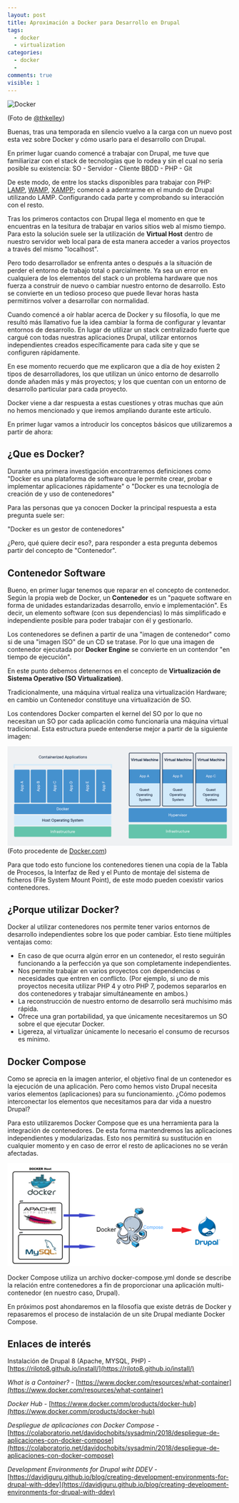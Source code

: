 ```yaml
---
layout: post
title: Aproximación a Docker para Desarrollo en Drupal
tags:
  - docker
  - virtualization
categories:
  - docker
  - 
comments: true
visible: 1
---
```


![Docker](/../images/blue_whale.jpg)

(Foto de [@thkelley](https://unsplash.com/@thkelley))

Buenas, tras una temporada en silencio vuelvo a la carga con un nuevo post esta vez sobre Docker y cómo usarlo para el desarrollo con Drupal. 

En primer lugar cuando comencé a trabajar con Drupal, me tuve que familiarizar con el stack de tecnologías que lo rodea y sin el cual no sería posible su existencia: SO - Servidor - Cliente BBDD - PHP - Git

De este modo, de entre los stacks disponibles para trabajar con PHP: [LAMP]( https://www.liquidweb.com/kb/what-is-a-lamp-stack/), [WAMP]( https://www.hostinger.com/tutorials/what-is-wamp), [XAMPP]( https://en.wikipedia.org/wiki/XAMPP); comencé a adentrarme en el mundo de Drupal utilizando LAMP. 
Configurando cada parte y comprobando su interacción con el resto.

Tras los primeros contactos con Drupal llega el momento en que te encuentras en la tesitura de trabajar en varios sitios web al mismo tiempo. Para esto la solución suele ser la utilización de **Virtual Host** dentro de nuestro servidor web local para de esta manera acceder a varios proyectos a través del mismo "localhost". 

Pero todo desarrollador se enfrenta antes o después a la situación de perder el entorno de trabajo total o parcialmente. Ya sea un error en cualquiera de los elementos del stack o un problema hardware que nos fuerza a construir de nuevo o cambiar nuestro entorno de desarrollo.
Esto se convierte en un tedioso proceso que puede llevar horas hasta permitirnos volver a desarrollar con normalidad.

Cuando comencé a oír hablar acerca de Docker y su filosofía, lo que me resultó más llamativo fue la idea cambiar la forma de configurar y levantar entornos de desarrollo. En lugar de utilizar un stack centralizado fuerte que cargué con todas nuestras aplicaciones Drupal, utilizar entornos independientes creados específicamente para cada site y que se configuren rápidamente.

En ese momento recuerdo que me explicaron que a día de hoy existen 2 tipos de desarrolladores, los que utilizan un único entorno de desarrollo donde añaden más y más proyectos; y los que cuentan con un entorno de desarrollo particular para cada proyecto. 

Docker viene a dar respuesta a estas cuestiones y otras muchas que aún no hemos mencionado y que iremos ampliando durante este artículo.

En primer lugar vamos a introducir los conceptos básicos que utilizaremos a partir de ahora:


## ¿Que es Docker?

Durante una primera investigación encontraremos definiciones como "Docker es una plataforma de software que le permite crear, probar e implementar aplicaciones rápidamente" o "Docker es una tecnología de creación de y uso de contenedores"

Para las personas que ya conocen Docker la principal respuesta a esta pregunta suele ser: 

"Docker es un gestor de contenedores"

¿Pero, qué quiere decir eso?, para responder a esta pregunta debemos partir del concepto de "Contenedor".


## Contenedor Software

Bueno, en primer lugar tenemos que reparar en el concepto de contenedor. Según la propia web de Docker, un **Contenedor** es un "paquete software en forma de unidades estandarizadas desarrollo, envío e implementación".
Es decir, un elemento software (con sus dependencias) lo más simplificado e independiente posible para poder trabajar con él y gestionarlo. 

Los contenedores se definen a partir de una "imagen de contenedor" como si de una "imagen ISO" de un CD se tratase. Por lo que una imagen de contenedor ejecutada por **Docker Engine** se convierte en un contendor "en tiempo de ejecución".

En este punto debemos detenernos en el concepto de **Virtualización de Sistema Operativo (SO Virtualization)**. 

Tradicionalmente, una máquina virtual realiza una virtualización Hardware; en cambio un Contenedor constituye una virtualización de SO.

Los contendores Docker comparten el kernel del SO por lo que no necesitan un SO por cada aplicación como funcionaría una máquina virtual tradicional.
Esta estructura puede entenderse mejor a partir de la siguiente imagen:

![Container-Structure](/../images/container_vs_mvs.png) (Foto procedente de [Docker.com](https://www.docker.com/resources/what-container))

Para que todo esto funcione los contenedores tienen una copia de la Tabla de Procesos, la Interfaz de Red y el Punto de montaje del sistema de ficheros (File System Mount Point), de este modo pueden coexistir varios contenedores.


## ¿Porque utilizar Docker?

Docker al utilizar contenedores nos permite tener varios entornos de desarrollo independientes sobre los que poder cambiar. 
Esto tiene múltiples ventajas como:

  - En caso de que ocurra algún error en un contenedor, el resto seguirán funcionando a la perfección ya que son completamente independientes.
  - Nos permite trabajar en varios proyectos con dependencias o necesidades que entren en conflicto. 
    (Por ejemplo, si uno de mis proyectos necesita utilizar PHP 4 y otro PHP 7, podemos separarlos en dos contenedores y trabajar simultáneamente en ambos.)
  - La reconstrucción de nuestro entorno de desarrollo será muchísimo más rápida.
  - Ofrece una gran portabilidad, ya que únicamente necesitaremos un SO sobre el que ejecutar Docker.
  - Ligereza, al virtualizar únicamente lo necesario el consumo de recursos es mínimo.

## Docker Compose 

Como se aprecia en la imagen anterior, el objetivo final de un contenedor es la ejecución de una aplicación.
Pero como hemos visto Drupal necesita varios elementos (aplicaciones) para su funcionamiento. ¿Cómo podemos interconectar los elementos que necesitamos para dar vida a nuestro Drupal?

Para esto utilizaremos Docker Compose que es una herramienta para la integración de contenedores. 
De esta forma mantendremos las aplicaciones independientes y modularizadas. Esto nos permitirá su sustitución en cualquier momento y en caso de error el resto de aplicaciones no se verán afectadas.

![Docker Compose](/../images/docker_compose.png)

Docker Compose utiliza un archivo docker-compose.yml donde se describe la relación entre contenedores a fin de proporcionar una aplicación multi-contenedor (en nuestro caso, Drupal).


En próximos post ahondaremos en la filosofía que existe detrás de Docker y repasaremos el proceso de instalación de un site Drupal mediante Docker Compose.


## Enlaces de interés

Instalación de Drupal 8 (Apache, MYSQL, PHP) - [https://riloto8.github.io/install/](https://riloto8.github.io/install/)

*What is a Container?* - [https://www.docker.com/resources/what-container](https://www.docker.com/resources/what-container)

*Docker Hub* - [https://www.docker.comm/products/docker-hub](https://www.docker.comm/products/docker-hub)

*Despliegue de aplicaciones con Docker Compose* - [https://colaboratorio.net/davidochobits/sysadmin/2018/despliegue-de-aplicaciones-con-docker-compose](https://colaboratorio.net/davidochobits/sysadmin/2018/despliegue-de-aplicaciones-con-docker-compose)

*Development Environments for Drupal wiht DDEV* - [https://davidjguru.github.io/blog/creating-development-environments-for-drupal-with-ddev](https://davidjguru.github.io/blog/creating-development-environments-for-drupal-with-ddev)
